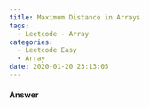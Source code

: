 ```yaml
---
title: Maximum Distance in Arrays
tags:
  - Leetcode - Array
categories:
  - Leetcode Easy
  - Array
date: 2020-01-20 23:13:05
---
```


#### Answer
```c

```
